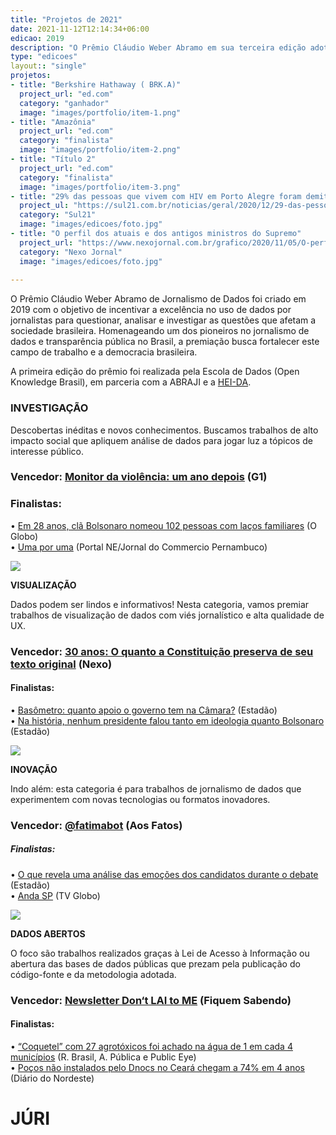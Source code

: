 ```yaml
---
title: "Projetos de 2021"
date: 2021-11-12T12:14:34+06:00
edicao: 2019
description: "O Prêmio Cláudio Weber Abramo em sua terceira edição adotou um novo formato sem categorias, para premiar os melhores trabalhos de jornalismo de dados do país."
type: "edicoes"
layout:: "single"
projetos:
- title: "Berkshire Hathaway ( BRK.A)"
  project_url: "ed.com"
  category: "ganhador"
  image: "images/portfolio/item-1.png"
- title: "Amazônia"
  project_url: "ed.com"
  category: "finalista"
  image: "images/portfolio/item-2.png"
- title: "Título 2"
  project_url: "ed.com"
  category: "finalista"
  image: "images/portfolio/item-3.png"
- title: "29% das pessoas que vivem com HIV em Porto Alegre foram demitidas ou rejeitadas em empregos"
  project_ul: "https://sul21.com.br/noticias/geral/2020/12/29-das-pessoas-que-vivem-com-hiv-em-porto-alegre-foram-demitidas-ou-rejeitadas-em-empregos/"
  category: "Sul21"
  image: "images/edicoes/foto.jpg"
- title: "O perfil dos atuais e dos antigos ministros do Supremo"
  project_url: "https://www.nexojornal.com.br/grafico/2020/11/05/O-perfil-dos-atuais-e-dos-antigos-ministros-do-Supremo"
  category: "Nexo Jornal"
  image: "images/edicoes/foto.jpg"
  
---
```

O Prêmio Cláudio Weber Abramo de Jornalismo de Dados foi criado em 2019 com o objetivo de incentivar a excelência no uso de dados por jornalistas para questionar, analisar e investigar as questões que afetam a sociedade brasileira. Homenageando um dos pioneiros no jornalismo de dados e transparência pública no Brasil, a premiação busca fortalecer este campo de trabalho e a democracia brasileira.

A primeira edição do prêmio foi realizada pela Escola de Dados (Open Knowledge Brasil), em parceria com a ABRAJI e a [HEI-DA](https://premio.jornalismodedados.org/wp-content/uploads/2019/06/logo-heida-2.png).

### INVESTIGAÇÃO

Descobertas inéditas e novos conhecimentos. Buscamos trabalhos de alto impacto social que apliquem análise de dados para jogar luz a tópicos de interesse público.

### Vencedor: [Monitor da violência: um ano depois](https://g1.globo.com/monitor-da-violencia/noticia/2018/09/05/monitor-da-violencia-um-ano-depois-apenas-2-dos-casos-de-morte-violenta-tem-condenados-pelos-crimes.ghtml) (G1)

### Finalistas:

• [Em 28 anos, clã Bolsonaro nomeou 102 pessoas com laços familiares](https://oglobo.globo.com/brasil/em-28-anos-cla-bolsonaro-nomeou-102-pessoas-com-lacos-familiares-23837445) (O Globo)  
• [Uma por uma](http://produtos.ne10.uol.com.br/umaporuma/index.php) (Portal NE/Jornal do Commercio Pernambuco)

![](https://premio.jornalismodedados.org/wp-content/uploads/2018/11/icone01-150x150.png)

**VISUALIZAÇÃO**

Dados podem ser lindos e informativos! Nesta categoria, vamos premiar trabalhos de visualização de dados com viés jornalístico e alta qualidade de UX.

### Vencedor: [30 anos: O quanto a Constituição preserva de seu texto original](https://www.nexojornal.com.br/grafico/2018/10/05/30-anos-o-quanto-a-Constitui%C3%A7%C3%A3o-preserva-de-seu-texto-original) (Nexo)

#### **Finalistas:**

• [Basômetro: quanto apoio o governo tem na Câmara?](https://arte.estadao.com.br/politica/basometro/) (Estadão)  
• [Na história, nenhum presidente falou tanto em ideologia quanto Bolsonaro](https://www.estadao.com.br/infograficos/politica,na-historia-nenhum-presidente-falou-tanto-em-ideologia-quanto-bolsonaro,956856) (Estadão)

![](https://premio.jornalismodedados.org/wp-content/uploads/2018/11/icone03-150x150.png)

**INOVAÇÃO**

Indo além: esta categoria é para trabalhos de jornalismo de dados que experimentem com novas tecnologias ou formatos inovadores.

### Vencedor: [@fatimabot](https://twitter.com/fatimabot) (Aos Fatos)

##### **Finalistas:**

• [O que revela uma análise das emoções dos candidatos durante o debate](https://www.estadao.com.br/infograficos/politica,o-que-revela-uma-analise-das-emocoes-dos-candidatos-durante-o-debate,923037) (Estadão)  
• [Anda SP](https://globoplay.globo.com/v/7739832/programa/) (TV Globo)

![](https://premio.jornalismodedados.org/wp-content/uploads/2018/11/icone4-150x150.png)

**DADOS ABERTOS**

O foco são trabalhos realizados graças à Lei de Acesso à Informação ou abertura das bases de dados públicas que prezam pela publicação do código-fonte e da metodologia adotada.

### Vencedor: [Newsletter Don‘t LAI to ME](https://fiquemsabendo.com.br/transparencia/newsletter-dont-lai-to-me/) (Fiquem Sabendo)

#### **Finalistas:**

• [“Coquetel” com 27 agrotóxicos foi achado na água de 1 em cada 4 municípios](https://reporterbrasil.org.br/2019/04/coquetel-com-27-agrotoxicos-foi-achado-na-agua-de-1-em-cada-4-municipios/) (R. Brasil, A. Pública e Public Eye)  
• [Poços não instalados pelo Dnocs no Ceará chegam a 74% em 4 anos](https://diariodonordeste.verdesmares.com.br/editorias/politica/pocos-nao-instalados-pelo-dnocs-no-ceara-chegam-a-74-em-4-anos-1.2134513) (Diário do Nordeste)

# JÚRI